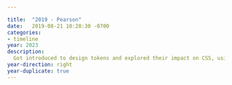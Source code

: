 ```yaml
---

title:  "2019 - Pearson"
date:   2019-08-21 10:28:30 -0700
categories:
- timeline
year: 2023
description: 
  Got introduced to design tokens and explored their impact on CSS, using them to standardize colors, typography, and spacing.
year-direction: right
year-duplicate: true
---
```


